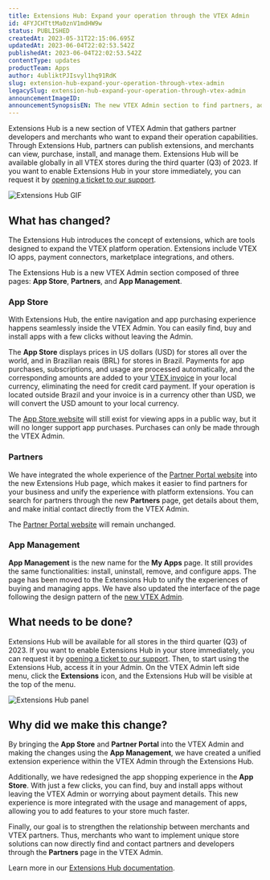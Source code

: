 ```yaml
---
title: Extensions Hub: Expand your operation through the VTEX Admin
id: 4FYJCHTttMa0znV1mdHW9w
status: PUBLISHED
createdAt: 2023-05-31T22:15:06.695Z
updatedAt: 2023-06-04T22:02:53.542Z
publishedAt: 2023-06-04T22:02:53.542Z
contentType: updates
productTeam: Apps
author: 4ubliktPJIsvyl1hq91RdK
slug: extension-hub-expand-your-operation-through-vtex-admin
legacySlug: extension-hub-expand-your-operation-through-vtex-admin
announcementImageID: 
announcementSynopsisEN: The new VTEX Admin section to find partners, add features and manage extensions
---
```


Extensions Hub is a new section of VTEX Admin that gathers partner developers and merchants who want to expand their operation capabilities. Through Extensions Hub, partners can publish extensions, and merchants can view, purchase, install, and manage them. Extensions Hub will be available globally in all VTEX stores during the third quarter (Q3) of 2023. If you want to enable Extensions Hub in your store immediately, you can request it by [opening a ticket to our support](https://help.vtex.com/en/tutorial/opening-tickets-to-vtex-support--16yOEqpO32UQYygSmMSSAM).

![Extensions Hub GIF](https://images.ctfassets.net/alneenqid6w5/2J9kCcwWYl36mQjphjpoOv/e48b0ef19071288b6ed0cf7f6880dc16/Extensions_Hub.gif)

## What has changed?

The Extensions Hub introduces the concept of extensions, which are tools designed to expand the VTEX platform operation. Extensions include VTEX IO apps, payment connectors, marketplace integrations, and others.

The Extensions Hub is a new VTEX Admin section composed of three pages: **App Store**, **Partners**, and **App Management**.

### App Store

With Extensions Hub, the entire navigation and app purchasing experience happens seamlessly inside the VTEX Admin. You can easily find, buy and install apps with a few clicks without leaving the Admin.

The **App Store** displays prices in US dollars (USD) for stores all over the world, and in Brazilian reais (BRL) for stores in Brazil. Payments for app purchases, subscriptions, and usage are processed automatically, and the corresponding amounts are added to your [VTEX invoice](https://help.vtex.com/en/tutorial/billing-overview--6UxfCl4fw4GmyQwoUuIcQs) in your local currency, eliminating the need for credit card payment. If your operation is located outside Brazil and your invoice is in a currency other than USD, we will convert the USD amount to your local currency.

<div class = "alert alert-info">
The <a href="http://apps.vtex.com/">App Store website</a> will still exist for viewing apps in a public way, but it will no longer support app purchases. Purchases can only be made through the VTEX Admin.
</div>

### Partners

We have integrated the whole experience of the [Partner Portal website](https://partnerportal.vtex.com/) into the new Extensions Hub page, which makes it easier to find partners for your business and unify the experience with platform extensions. You can search for partners through the new **Partners** page, get details about them, and make initial contact directly from the VTEX Admin.

The [Partner Portal website](https://partnerportal.vtex.com/) will remain unchanged.

### App Management

**App Management** is the new name for the **My Apps** page. It still provides the same functionalities: install, uninstall, remove, and configure apps. The page has been moved to the Extensions Hub to unify the experiences of buying and managing apps. We have also updated the interface of the page following the design pattern of the [new VTEX Admin](https://help.vtex.com/en/announcements/welcome-to-the-redisigned-vtex-admin--428AanFpOiQgRkaLvDHVO9).

## What needs to be done?

Extensions Hub will be available for all stores in the third quarter (Q3) of 2023. If you want to enable Extensions Hub in your store immediately, you can request it by [opening a ticket to our support](https://help.vtex.com/en/tutorial/opening-tickets-to-vtex-support--16yOEqpO32UQYygSmMSSAM). Then, to start using the Extensions Hub, access it in your Admin. On the VTEX Admin left side menu, click the **Extensions** icon, and the Extensions Hub will be visible at the top of the menu.

![Extensions Hub panel](https://images.ctfassets.net/alneenqid6w5/6agEF92xgLL9slUgOgnI8j/3834f464b390752e71c65d675f6d4361/Extensions_Hub_panel_EN.png)

## Why did we make this change?

By bringing the **App Store** and **Partner Portal** into the VTEX Admin and making the changes using the **App Management**, we have created a unified extension experience within the VTEX Admin through the Extensions Hub.

Additionally, we have redesigned the app shopping experience in the **App Store**. With just a few clicks, you can find, buy and install apps without leaving the VTEX Admin or worrying about payment details. This new experience is more integrated with the usage and management of apps, allowing you to add features to your store much faster.

Finally, our goal is to strengthen the relationship between merchants and VTEX partners. Thus, merchants who want to implement unique store solutions can now directly find and contact partners and developers through the **Partners** page in the VTEX Admin.

Learn more in our [Extensions Hub documentation](https://help.vtex.com/es/tracks/extensions-hub--AW7klkYMh557y5IUOgzco).
